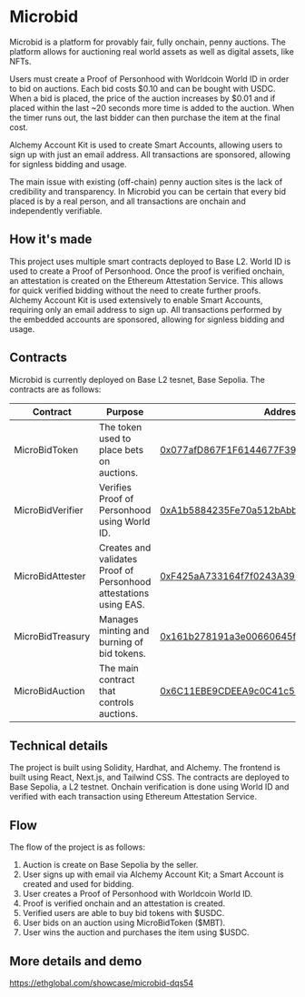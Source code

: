 # Microbid

Microbid is a platform for provably fair, fully onchain, penny auctions. The platform allows for auctioning real world assets as well as digital assets, like NFTs.

Users must create a Proof of Personhood with Worldcoin World ID in order to bid on auctions. Each bid costs $0.10 and can be bought with USDC. When a bid is placed, the price of the auction increases by $0.01 and if placed within the last ~20 seconds more time is added to the auction. When the timer runs out, the last bidder can then purchase the item at the final cost.

Alchemy Account Kit is used to create Smart Accounts, allowing users to sign up with just an email address. All transactions are sponsored, allowing for signless bidding and usage.

The main issue with existing (off-chain) penny auction sites is the lack of credibility and transparency. In Microbid you can be certain that every bid placed is by a real person, and all transactions are onchain and independently verifiable.

## How it's made

This project uses multiple smart contracts deployed to Base L2. World ID is used to create a Proof of Personhood. Once the proof is verified onchain, an attestation is created on the Ethereum Attestation Service. This allows for quick verified bidding without the need to create further proofs. Alchemy Account Kit is used extensively to enable Smart Accounts, requiring only an email address to sign up. All transactions performed by the embedded accounts are sponsored, allowing for signless bidding and usage.

## Contracts

Microbid is currently deployed on Base L2 tesnet, Base Sepolia. The contracts are as follows:

| Contract         | Purpose                                                           | Address                                                                                                                       |
|------------------|-------------------------------------------------------------------|-------------------------------------------------------------------------------------------------------------------------------|
| MicroBidToken    | The token used to place bets on auctions.                         | [0x077afD867F1F6144677F39416797D64d743db31D](https://sepolia.basescan.org/address/0x6c11ebe9cdeea9c0c41c51e144a9c47e1ecf66da) |
| MicroBidVerifier | Verifies Proof of Personhood using World ID.                      | [0xA1b5884235Fe70a512bAbbf94BAaa39aC10CCC1f](https://sepolia.basescan.org/address/0xA1b5884235Fe70a512bAbbf94BAaa39aC10CCC1f) |
| MicroBidAttester | Creates and validates Proof of Personhood attestations using EAS. | [0xF425aA733164f7f0243A394aa58aa03E4229ABFb](https://sepolia.basescan.org/address/0xF425aA733164f7f0243A394aa58aa03E4229ABFb) |
| MicroBidTreasury | Manages minting and burning of bid tokens.                        | [0x161b278191a3e00660645fb3dFa7066c900092Ed](https://sepolia.basescan.org/address/0x161b278191a3e00660645fb3dFa7066c900092Ed) |
| MicroBidAuction  | The main contract that controls auctions.                         | [0x6C11EBE9CDEEA9c0C41c51e144a9C47e1eCF66Da](https://sepolia.basescan.org/address/0x6C11EBE9CDEEA9c0C41c51e144a9C47e1eCF66Da) |

## Technical details

The project is built using Solidity, Hardhat, and Alchemy. The frontend is built using React, Next.js, and Tailwind CSS. The contracts are deployed to Base Sepolia, a L2 testnet. Onchain verification is done using World ID and verified with each transaction using Ethereum Attestation Service.

## Flow

The flow of the project is as follows:

1. Auction is create on Base Sepolia by the seller.
2. User signs up with email via Alchemy Account Kit; a Smart Account is created and used for bidding.
3. User creates a Proof of Personhood with Worldcoin World ID.
4. Proof is verified onchain and an attestation is created.
5. Verified users are able to buy bid tokens with $USDC.
6. User bids on an auction using MicroBidToken ($MBT).
7. User wins the auction and purchases the item using $USDC.

## More details and demo

https://ethglobal.com/showcase/microbid-dqs54